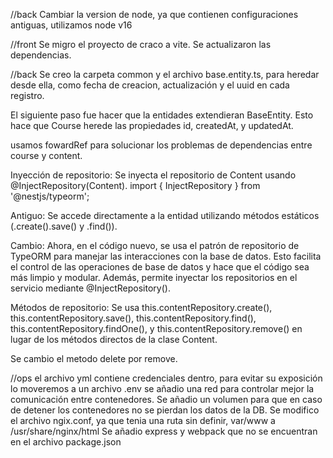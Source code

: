 //back
Cambiar la version de node, ya que contienen configuraciones antiguas, utilizamos node v16


//front
Se migro el proyecto de craco a vite.
Se actualizaron las dependencias.


//back
Se creo la carpeta common y el archivo base.entity.ts, para heredar desde ella, como fecha de creacion, actualización y el uuid en cada registro.

El siguiente paso fue hacer que la entidades extendieran BaseEntity. Esto hace que Course herede las propiedades id, createdAt, y updatedAt.

usamos fowardRef para solucionar los problemas de dependencias entre course y content.

Inyección de repositorio: Se inyecta el repositorio de Content usando @InjectRepository(Content).
import { InjectRepository } from '@nestjs/typeorm';

Antiguo: Se accede directamente a la entidad utilizando métodos estáticos (.create().save() y .find()).

Cambio: Ahora, en el código nuevo, se usa el patrón de repositorio de TypeORM para manejar las interacciones con la base de datos. Esto facilita el control de las operaciones de base de datos y hace que el código sea más limpio y modular. Además, permite inyectar los repositorios en el servicio mediante @InjectRepository().

Métodos de repositorio: Se usa this.contentRepository.create(), this.contentRepository.save(), this.contentRepository.find(), this.contentRepository.findOne(), y this.contentRepository.remove() en lugar de los métodos directos de la clase Content.

Se cambio el metodo delete por remove.

//ops
el archivo yml contiene credenciales dentro, para evitar su exposición lo moveremos a un archivo .env
se añadio una red para controlar mejor la comunicación entre contenedores.
Se añadio un volumen para que en caso de detener los contenedores no se pierdan los datos de la DB.
Se modifico el archivo ngix.conf, ya que tenia una ruta sin definir, var/www a /usr/share/nginx/html
Se añadio express y webpack que no se encuentran en el archivo package.json


